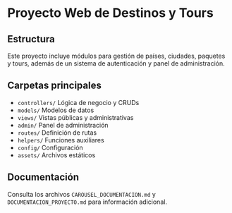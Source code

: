 # Proyecto Web de Destinos y Tours

## Estructura
Este proyecto incluye módulos para gestión de países, ciudades, paquetes y tours, además de un sistema de autenticación y panel de administración.

## Carpetas principales
- `controllers/` Lógica de negocio y CRUDs
- `models/` Modelos de datos
- `views/` Vistas públicas y administrativas
- `admin/` Panel de administración
- `routes/` Definición de rutas
- `helpers/` Funciones auxiliares
- `config/` Configuración
- `assets/` Archivos estáticos

## Documentación
Consulta los archivos `CAROUSEL_DOCUMENTACION.md` y `DOCUMENTACION_PROYECTO.md` para información adicional.
